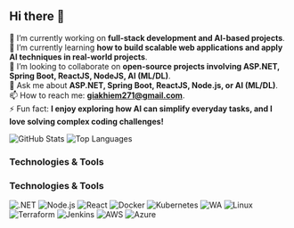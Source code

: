 ## Hi there 👋


<!--**giakhiem03/giakhiem03** is a ✨ _special_ ✨ repository because its `README.md` (this file) appears on your GitHub profile.

Here are some ideas to get you started:
-->
🔭 I’m currently working on **full-stack development and AI-based projects**.  
🌱 I’m currently learning **how to build scalable web applications and apply AI techniques in real-world projects**.  
👯 I’m looking to collaborate on **open-source projects involving ASP.NET, Spring Boot, ReactJS, NodeJS, AI (ML/DL)**.  <!--🤔 I’m looking for help with **optimizing AI models for real-world deployment and learning DevOps practices**.  -->  
💬 Ask me about **ASP.NET, Spring Boot, ReactJS, Node.js, or AI (ML/DL)**.  
📫 How to reach me: **giakhiem271@gmail.com**.  
⚡ Fun fact: **I enjoy exploring how AI can simplify everyday tasks, and I love solving complex coding challenges!**  


![GitHub Stats](https://github-readme-stats.vercel.app/api?username=giakhiem03&show_icons=true&theme=radical)
![Top Languages](https://github-readme-stats.vercel.app/api/top-langs/?username=giakhiem03&layout=compact&theme=radical)
### Technologies & Tools
### Technologies & Tools
![.NET](https://img.icons8.com/color/48/dot-net.png) ![Node.js](https://img.icons8.com/color/48/dot-net.png)
![React](https://img.icons8.com/color/48/react-native.png) ![Docker](https://img.icons8.com/color/48/docker.png)
![Kubernetes](https://img.icons8.com/color/48/kubernetes.png) ![WA](https://img.icons8.com/color/48/waving-hand.png)
![Linux](https://img.icons8.com/color/48/linux.png) ![Terraform](https://img.icons8.com/color/48/terraform.png)
![Jenkins](https://img.icons8.com/color/48/jenkins.png) ![AWS](https://img.icons8.com/color/48/amazon-web-services.png)
![Azure](https://img.icons8.com/color/48/azure-1.png)

